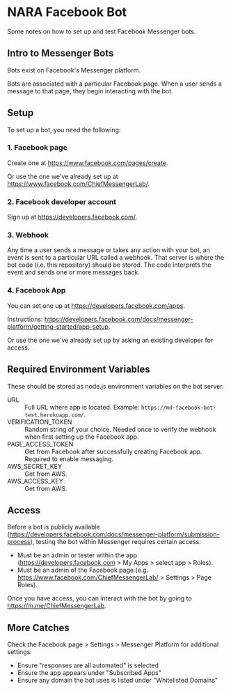 # NARA Facebook Bot

Some notes on how to set up and test Facebook Messenger bots.

## Intro to Messenger Bots

Bots exist on Facebook's Messenger platform.

Bots are associated with a particular Facebook page. When a user sends a message to that page, they begin interacting with the bot.

## Setup

To set up a bot, you need the following:

### 1. Facebook page

Create one at https://www.facebook.com/pages/create.

Or use the one we've already set up at https://www.facebook.com/ChiefMessengerLab/.

### 2. Facebook developer account

Sign up at https://developers.facebook.com/.

### 3. Webhook

Any time a user sends a message or takes any action with your bot, an event is sent to a particular URL called a webhook. That server is where the bot code (i.e. this repository) should be stored. The code interprets the event and sends one or more messages back.

### 4. Facebook App

You can set one up at https://developers.facebook.com/apps.

Instructions: https://developers.facebook.com/docs/messenger-platform/getting-started/app-setup.

Or use the one we've already set up by asking an existing developer for access.

## Required Environment Variables

These should be stored as node.js environment variables on the bot server.

<dl>
<dt>URL</dt>
<dd>Full URL where app is located. Example: <code>https://md-facebook-bot-test.herokuapp.com/</code>.</dd>
<dt>VERIFICATION_TOKEN</dt>
<dd>Random string of your choice. Needed once to verify the webhook when first setting up the Facebook app.</dd>
<dt>PAGE_ACCESS_TOKEN</dt>
<dd>Get from Facebook after successfully creating Facebook app. Required to enable messaging.</dd>
<dt>AWS_SECRET_KEY</dt>
<dd>Get from AWS.</dd>
<dt>AWS_ACCESS_KEY</dt>
<dd>Get from AWS.</dd>
</dl>

## Access

Before a bot is publicly available (https://developers.facebook.com/docs/messenger-platform/submission-process), testing the bot within Messenger requires certain access:

- Must be an admin or tester within the app (https://developers.facebook.com > My Apps > select app > Roles).
- Must be an admin of the Facebook page (e.g. https://www.facebook.com/ChiefMessengerLab/ > Settings > Page Roles).

Once you have access, you can interact with the bot by going to https://m.me/ChiefMessengerLab.

## More Catches

Check the Facebook page > Settings > Messenger Platform for additional settings:

- Ensure "responses are all automated" is selected
- Ensure the app appears under "Subscribed Apps"
- Ensure any domain the bot uses is listed under "Whitelisted Domains"
